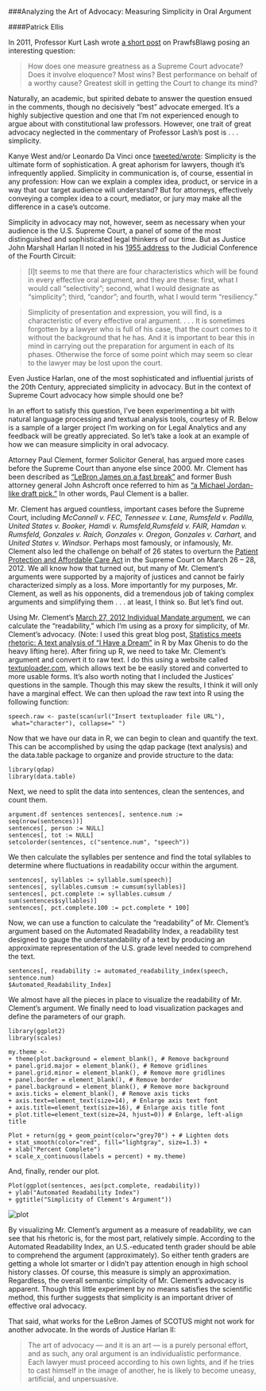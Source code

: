 ###Analyzing the Art of Advocacy: Measuring Simplicity in Oral Argument

####Patrick Ellis

In 2011, Professor Kurt Lash wrote [a short post](http://prawfsblawg.blogs.com/prawfsblawg/2011/05/supreme-court-advocates-the-best-there-ever-was.html) on PrawfsBlawg posing an interesting question:

> How does one measure greatness as a Supreme Court advocate?  Does it involve eloquence?  Most wins?  Best performance on behalf of a worthy cause? Greatest skill in getting the Court to change its mind?

Naturally, an academic, but spirited debate to answer the question ensued in the comments, though no decisively “best” advocate emerged. It’s a highly subjective question and one that I’m not experienced enough to argue about with constitutional law professors. However, one trait of great advocacy neglected in the commentary of Professor Lash’s post is . . . simplicity.

Kanye West and/or Leonardo Da Vinci once [tweeted/wrote](http://news.rapgenius.com/Kanye-west-donda-annotated): Simplicity is the ultimate form of sophistication. A great aphorism for lawyers, though it’s infrequently applied. Simplicity in communication is, of course, essential in any profession: How can we explain a complex idea, product, or service in a way that our target audience will understand? But for attorneys, effectively conveying a complex idea to a court, mediator, or jury may make all the difference in a case’s outcome.

Simplicity in advocacy may not, however, seem as necessary when your audience is the U.S. Supreme Court, a panel of some of the most distinguished and sophisticated legal thinkers of our time. But as Justice John Marshall Harlan II noted in his [1955 address](http://www.appellateinstitute.com/ResourcesPDF/WhatPartDoestheOralArgumentPlay_.pdf) to the Judicial Conference of the Fourth Circuit:

> [I]t seems to me that there are four characteristics which will be found in every effective oral argument, and they are these: first, what I would call “selectivity”; second, what I would designate as “simplicity”; third, “candor”; and fourth, what I would term “resiliency.”

> Simplicity of presentation and expression, you will find, is a characteristic of every effective oral argument. . . . It is sometimes forgotten by a lawyer who is full of his case, that the court comes to it without the background that he has. And it is important to bear this in mind in carrying out the preparation for argument in each of its phases. Otherwise the force of some point which may seem so clear to the lawyer may be lost upon the court.

Even Justice Harlan, one of the most sophisticated and influential jurists of the 20th Century, appreciated simplicity in advocacy. But in the context of Supreme Court advocacy how simple should one be?

In an effort to satisfy this question, I’ve been experimenting a bit with natural language processing and textual analysis tools, courtesy of R. Below is a sample of a larger project I’m working on for Legal Analytics and any feedback will be greatly appreciated. So let’s take a look at an example of how we can measure simplicity in oral advocacy.

Attorney Paul Clement, former Solicitor General, has argued more cases before the Supreme Court than anyone else since 2000. Mr. Clement has been described as [“LeBron James on a fast break”](http://opinionator.blogs.nytimes.com/2012/03/28/moral-arguments/?_php=true&_type=blogs&_r=0) and former Bush attorney general John Ashcroft once referred to him as [“a Michael Jordan-like draft pick.”](http://www.npr.org/2012/03/23/149218361/the-legal-wunderkind-challenging-the-health-law) In other words, Paul Clement is a baller.

Mr. Clement has argued countless, important cases before the Supreme Court, including *McConnell v. FEC, Tennessee v. Lane, Rumsfeld v. Padilla, United States v. Booker, Hamdi v. Rumsfeld,Rumsfeld v. FAIR, Hamdan v. Rumsfeld, Gonzales v. Raich, Gonzales v. Oregon, Gonzales v. Carhart,* and *United States v. Windsor*. Perhaps most famously, or infamously, Mr. Clement also led  the challenge on behalf of 26 states to overturn the [Patient Protection and Affordable Care Act](http://en.wikipedia.org/wiki/Patient_Protection_and_Affordable_Care_Act) in the Supreme Court on March 26 – 28, 2012. We all know how that turned out, but many of Mr. Clement’s arguments were supported by a majority of justices and cannot be fairly characterized simply as a loss. More importantly for my purposes, Mr. Clement, as well as his opponents, did a tremendous job of taking complex arguments and simplifying them . . . at least, I think so. But let’s find out.

Using Mr. Clement’s [March 27, 2012 Individual Mandate argument](http://www.supremecourt.gov/oral_arguments/argument_transcripts/11-398-Tuesday.pdf), we can calculate the “readability,” which I’m using as a proxy for simplicity, of Mr. Clement’s advocacy. (Note: I used this great blog post, [Statistics meets rhetoric: A text analysis of “I Have a Dream”](http://www.r-bloggers.com/statistics-meets-rhetoric-a-text-analysis-of-i-have-a-dream-in-r/) in R by Max Ghenis to do the heavy lifting here). After firing up R, we need to take Mr. Clement’s argument and convert it to raw text. I do this using a website called [textuploader.com](http://textuploader.com/), which allows text be be easily stored and converted to more usable forms. It’s also worth noting that I included the Justices’ questions in the sample. Though this may skew the results, I think it will only have a marginal effect. We can then upload the raw text into R using the following function:

```{r}
speech.raw <- paste(scan(url("Insert textuploader file URL"),
 what="character"), collapse=" ")
```

Now that we have our data in R, we can begin to clean and quantify the text. This can be accomplished by using the qdap package (text analysis) and the data.table package to organize and provide structure to the data:

```{r}
library(qdap)
library(data.table)
```

Next, we need to split the data into sentences, clean the sentences, and count them.

```{r}
argument.df sentences sentences[, sentence.num := seq(nrow(sentences))]
sentences[, person := NULL]
sentences[, tot := NULL]
setcolorder(sentences, c("sentence.num", "speech"))
```

We then calculate the syllables per sentence and find the total syllables to determine where fluctuations in readability occur within the argument.

```{r}
sentences[, syllables := syllable.sum(speech)]
sentences[, syllables.cumsum := cumsum(syllables)]
sentences[, pct.complete := syllables.cumsum / sum(sentences$syllables)]
sentences[, pct.complete.100 := pct.complete * 100]
```

Now, we can use a function to calculate the “readability” of Mr. Clement’s argument based on the Automated Readability Index, a readability test designed to gauge the understandability of a text by producing an approximate representation of the U.S. grade level needed to comprehend the text.

```{r}
sentences[, readability := automated_readability_index(speech, sentence.num)
$Automated_Readability_Index]
```

We almost have all the pieces in place to visualize the readability of Mr. Clement’s argument. We finally need to load visualization packages and define the parameters of our graph.

```{r}
library(ggplot2)
library(scales)
 
my.theme <-
+ theme(plot.background = element_blank(), # Remove background
+ panel.grid.major = element_blank(), # Remove gridlines
+ panel.grid.minor = element_blank(), # Remove more gridlines
+ panel.border = element_blank(), # Remove border
+ panel.background = element_blank(), # Remove more background
+ axis.ticks = element_blank(), # Remove axis ticks
+ axis.text=element_text(size=14), # Enlarge axis text font
+ axis.title=element_text(size=16), # Enlarge axis title font
+ plot.title=element_text(size=24, hjust=0)) # Enlarge, left-align title
 
Plot + return(gg + geom_point(color="grey70") + # Lighten dots
+ stat_smooth(color="red", fill="lightgray", size=1.3) +
+ xlab("Percent Complete")
+ scale_x_continuous(labels = percent) + my.theme)
```

And, finally, render our plot.

```{r}
Plot(ggplot(sentences, aes(pct.complete, readability))
+ ylab("Automated Readability Index")
+ ggtitle("Simplicity of Clement's Argument"))
```

![plot](http://patellis.files.wordpress.com/2014/03/rplot01.png?w=960)

By visualizing Mr. Clement’s argument as a measure of readability, we can see that his rhetoric is, for the most part, relatively simple. According to the Automated Readability Index, an U.S.-educated tenth grader should be able to comprehend the argument (approximately). So either tenth graders are getting a whole lot smarter or I didn’t pay attention enough in high school history classes. Of course, this measure is simply an approximation. Regardless, the overall semantic simplicity of Mr. Clement’s advocacy is apparent. Though this little experiment by no means satisfies the scientific method, this further suggests that simplicity is an important driver of effective oral advocacy.

That said, what works for the LeBron James of SCOTUS might not work for another advocate. In the words of Justice Harlan II:

> The art of advocacy — and it is an art — is a purely personal effort, and as such, any oral argument is an individualistic performance. Each lawyer must proceed according to his own lights, and if he tries to cast himself in the image of another, he is likely to become uneasy, artificial, and unpersuasive.
